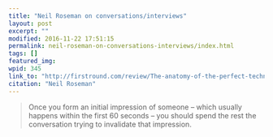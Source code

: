 ```yaml
---
title: "Neil Roseman on conversations/interviews"
layout: post
excerpt: ""
modified: 2016-11-22 17:51:15
permalink: neil-roseman-on-conversations-interviews/index.html
tags: []
featured_img:
wpid: 345
link_to: "http://firstround.com/review/The-anatomy-of-the-perfect-technical-interview-from-a-former-Amazon-VP/"
citation: "Neil Roseman"
---
```



> Once you form an initial impression of someone – which usually happens within the first 60 seconds – you should spend the rest the conversation trying to invalidate that impression.
